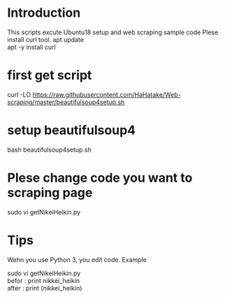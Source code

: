 # Introduction
This scripts excute Ubuntu18 setup and web scraping sample code
Plese install curl tool.
apt update  
apt -y install curl 

# first get script  
curl -LO https://raw.githubusercontent.com/HaHatake/Web-scraping/master/beautifulsoup4setup.sh

# setup beautifulsoup4
bash beautifulsoup4setup.sh  

# Plese change code you want to scraping page
sudo vi getNikeiHeikin.py    

# Tips
Wehn you use Python 3, you edit code.
Example

sudo vi getNikeiHeikin.py  
  befor : print nikkei_heikin  
  after : print (nikkei_heikin)  
